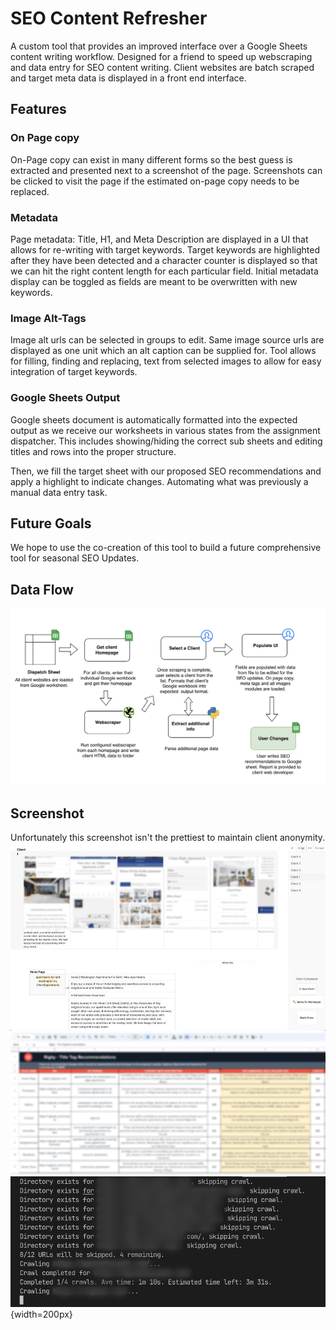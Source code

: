 # SEO Content Refresher
A custom tool that provides an improved interface over a Google Sheets content writing workflow. Designed for a friend to speed up webscraping and data entry for SEO content writing. Client websites are batch scraped and target meta data is displayed in a front end interface.

## Features

### On Page copy
On-Page copy can exist in many different forms so the best guess is extracted and presented next to a screenshot of the page. Screenshots can be clicked to visit the page if the estimated on-page copy needs to be replaced.

### Metadata
Page metadata: Title, H1, and Meta Description are displayed in a UI that allows for re-writing with target keywords. Target keywords are highlighted after they have been detected and a character counter is displayed so that we can hit the right content length for each particular field. Initial metadata display can be toggled as fields are meant to be overwritten with new keywords.

### Image Alt-Tags
Image alt urls can be selected in groups to edit. Same image source urls are displayed as one unit which an alt caption can be supplied for. Tool allows for filling, finding and replacing, text from selected images to allow for easy integration of target keywords.

### Google Sheets Output
Google sheets document is automatically formatted into the expected output as we receive our worksheets in various states from the assignment dispatcher. This includes showing/hiding the correct sub sheets and editing titles and rows into the proper structure.

Then, we fill the target sheet with our proposed SEO recommendations and apply a highlight to indicate changes. Automating what was previously a manual data entry task.

## Future Goals
We hope to use the co-creation of this tool to build a future comprehensive tool for seasonal SEO Updates.

## Data Flow
![FlowChart](./-DevLog/flow-diagram.png)

## Screenshot
Unfortunately this screenshot isn't the prettiest to maintain client anonymity.
![Screenshot](./-DevLog/screenshot.jpeg)
![Sheets](./-DevLog/sheets.png)
![Scraper](./-DevLog/scraper.png){width=200px}